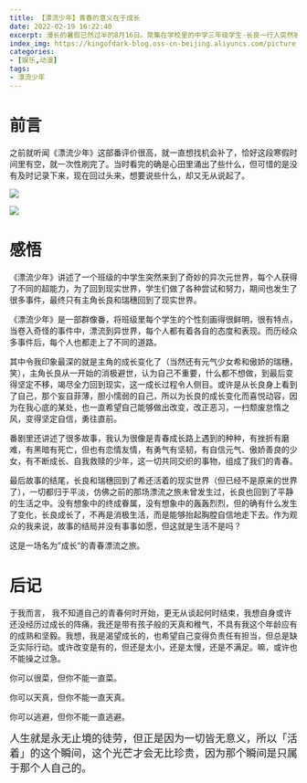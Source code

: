 ```yaml
---
title: 【漂流少年】青春的意义在于成长
date: 2022-02-19 16:22:40
excerpt: 漫长的暑假已然过半的8月16日。聚集在学校里的中学三年级学生·长良一行人突然被卷进从未设想过的事态之中。长良本人自不必说，神秘的转校生·希和瑞穗以及朝风等36名同班同学，都随着学校一起在异次元之中漂流。
index_img: https://kingofdark-blog.oss-cn-beijing.aliyuncs.com/picture_backend/picture_backend/hexo_img/sonny boy.webp
categories:
- [娱乐,动漫]
tags:
- 漂流少年
---
```


# 前言

之前就听闻《漂流少年》这部番评价很高，就一直想找机会补了，恰好这段寒假时间里有空，就一次性刷完了。当时看完的确是心田里涌出了些什么，但可惜的是没有及时记录下来，现在回过头来，想要说些什么，却又无从说起了。

![](https://kingofdark-blog.oss-cn-beijing.aliyuncs.com/picture_backend/picture_backend/img/202202201047171.png)

![](https://kingofdark-blog.oss-cn-beijing.aliyuncs.com/picture_backend/picture_backend/img/202202201048916.png)

# 感悟

《漂流少年》讲述了一个班级的中学生突然来到了奇妙的异次元世界，每个人获得了不同的超能力，为了回到现实世界，学生们做了各种尝试和努力，期间也发生了很多事件，最终只有主角长良和瑞穗回到了现实世界。

《漂流少年》是一部群像番，将班级里每个学生的个性刻画得很鲜明，很有特点，当卷入奇怪的事件中，漂流到异世界，每个人都有着各自的态度和表现。而历经众多事件后，每个人也都走上了不同的道路。

其中令我印象最深的就是主角的成长变化了（当然还有元气少女希和傲娇的瑞穗，笑），主角长良从一开始的消极避世，认为自己不重要，什么都不想做，到最后变得坚定不移，竭尽全力回到现实，这一成长过程令人侧目。或许是从长良身上看到了自己，那个妄自菲薄，胆小懦弱的自己，所以为长良的成长变化而喜悦动容，因为在我心底的某处，也一直希望自己能够做出改变，改正恶习，一扫颓废怠惰之风，变得坚定自信，勇往直前。

番剧里还讲述了很多故事，我认为很像是青春成长路上遇到的种种，有挫折有磨难，有黑暗有死亡，但也有恋情友情，有勇气有坚韧，有自信元气、傲娇善良的少女，有不断成长、自我救赎的少年，这一切共同交织的事物，组成了我们的青春。

最后故事的结尾，长良和瑞穗回到了希还活着的现实世界（但已经不是原来的世界了），一切都归于平淡，仿佛之前的那场漂流之旅未曾发生过，长良也回到了平静的生活之中。没有想象中的终成眷属，没有想象中的轰轰烈烈，但的确有什么发生了变化，长良成长了，不再是消极生活，而是能够抬起胸膛自信地走下去。作为观众的我来说，故事的结局并没有事事如愿，但这就是生活不是吗？

这是一场名为”成长“的青春漂流之旅。

# 后记

于我而言， 我不知道自己的青春何时开始，更无从谈起何时结束，我想自身或许还没经历过成长的阵痛，我还是带有孩子般的天真和稚气，不具有我这个年龄应有的成熟和坚毅。我想，我是渴望成长的，也希望自己变得负责任有担当，但总是缺乏实际行动。或许改变是有的，但还是太小，还是太慢，还是不满足。嘛，或许也不能操之过急。

你可以很菜，但你不能一直菜。

你可以天真，但你不能一直天真。

你可以逃避，但你不能一直逃避。

<p class='note note-primary'>
  <font size='4'>人生就是永无止境的徒劳，但正是因为一切皆无意义，所以「活着」的这个瞬间，这个光芒才会无比珍贵，因为那个瞬间是只属于那个人自己的。</font>
</p>



<center>
<img src="https://kingofdark-blog.oss-cn-beijing.aliyuncs.com/picture_backend/picture_backend/img/202202201025436.png" alt="" style="zoom: 50%;" />
</center>

